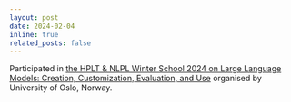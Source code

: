 ```yaml
---
layout: post
date: 2024-02-04
inline: true
related_posts: false
---
```


Participated in <a href="http://wiki.nlpl.eu/Community/training">the HPLT & NLPL Winter School 2024 on Large Language Models: Creation, Customization, Evaluation, and Use</a> organised by University of Oslo, Norway.